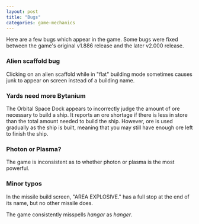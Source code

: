 ```yaml
---
layout: post
title: "Bugs"
categories: game-mechanics
---
```


Here are a few bugs which appear in the game. Some bugs were fixed between the
game's original v1.886 release and the later v2.000 release.

### Alien scaffold bug

Clicking on an alien scaffold while in "flat" building mode sometimes causes
junk to appear on screen instead of a building name.

### Yards need more Bytanium

The Orbital Space Dock appears to incorrectly judge the amount of ore necessary
to build a ship. It reports an ore shortage if there is less in store than the
total amount needed to build the ship. However, ore is used gradually as the
ship is built, meaning that you may still have enough ore left to finish the
ship.

### Photon or Plasma?

The game is inconsistent as to whether photon or plasma is the most powerful.

### Minor typos

In the missile build screen, "AREA EXPLOSIVE." has a full stop at the end of its
name, but no other missile does.

The game consistently misspells _hangar_ as _hanger_.
